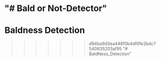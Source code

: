 "# Bald or Not-Detector" 
======
# Baldness Detection
>>>>>>> d94ba9d3ea446f0b4df0fe2bdc7540835203af95
"# BaldNess_Detection" 
